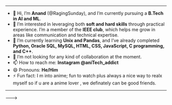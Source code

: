 
---

- 👋 Hi, I’m **Anand** (@RagingSunday), and I’m currently pursuing a **B.Tech in AI and ML**.  
- 👀 I’m interested in leveraging both **soft and hard skills** through practical experience. I’m a member of the **IEEE club**, which helps me grow in areas like communication and technical expertise.  
- 🌱 I’m currently learning **Unix and Pandas**, and I’ve already completed **Python, Oracle SQL, MySQL, HTML, CSS, JavaScript, C programming, and C++**.  
- 💞️ I’m not looking for any kind of collaboration at the moment.  
- 📫 How to reach me: **Instagram @aniTech_addict**  
- 😄 Pronouns: **He/Him**  
- ⚡ Fun fact: I m into anime; fun to watch plus always a nice way to realx myself so if u are a anime lover , we definately can be good friends.
---

--->
